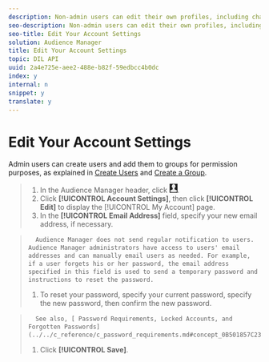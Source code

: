 ```yaml
---
description: Non-admin users can edit their own profiles, including changing their email addresses and resetting their passwords.
seo-description: Non-admin users can edit their own profiles, including changing their email addresses and resetting their passwords.
seo-title: Edit Your Account Settings
solution: Audience Manager
title: Edit Your Account Settings
topic: DIL API
uuid: 2a4e725e-aee2-488e-b82f-59edbcc4b0dc
index: y
internal: n
snippet: y
translate: y
---
```


# Edit Your Account Settings

Admin users can create users and add them to groups for permission purposes, as explained in [ Create Users](../../c_features/c_administration/t_create_users.md#task_89D190BA6A394B719A35CDA76899B957) and [ Create a Group](../../c_features/c_administration/t_create_groups.md#task_3327F7C4A9834F1BA5007EDA279D40F2). 

>1. In the Audience Manager header, click  ![](assets/icon_profile.png).
>1. Click **[!UICONTROL  Account Settings]**, then click **[!UICONTROL  Edit]** to display the [!UICONTROL  My Account] page.
>1. In the **[!UICONTROL  Email Address]** field, specify your new email address, if necessary.

>       Audience Manager does not send regular notification to users. Audience Manager administrators have access to users' email addresses and can manually email users as needed. For example, if a user forgets his or her password, the email address specified in this field is used to send a temporary password and instructions to reset the password. 
>1. To reset your password, specify your current password, specify the new password, then confirm the new password.

>       See also, [ Password Requirements, Locked Accounts, and Forgotten Passwords](../../c_reference/c_password_requirements.md#concept_0B501857C23944DCAE4875D3F9455F5F). 
>1. Click **[!UICONTROL  Save]**.
